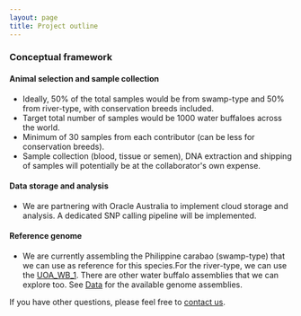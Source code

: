 ```yaml
---
layout: page
title: Project outline
---
```


### Conceptual framework

#### Animal selection and sample collection

- Ideally, 50% of the total samples would be from swamp-type and 50% from river-type, with conservation breeds included.
- Target total number of samples would be 1000 water buffaloes across the world.
- Minimum of 30 samples from each contributor (can be less for conservation breeds).
- Sample collection (blood, tissue or semen), DNA extraction and shipping of samples will potentially be at the collaborator's own expense.

#### Data storage and analysis

- We are partnering with Oracle Australia to implement cloud storage and analysis. A dedicated SNP calling pipeline will be implemented.

#### Reference genome
- We are currently assembling the Philippine carabao (swamp-type) that we can use as reference for this species.For the river-type, we can use the [UOA_WB_1](https://www.ncbi.nlm.nih.gov/assembly/GCF_003121395.1). There are other water buffalo assemblies that we can explore too. See [Data](https://1000buffalogenomes.github.io/datamgmt/) for the available genome assemblies.

If you have other questions, please feel free to [contact us](https://1000buffalogenomes.github.io/join/). 

<!-- 
<p align="center">
  <img src="/assets/img/method_framework.png"/>
</p>  edit this image, put other grant -> ACIAR or AusAid, ILRI use cloud for data storage-->